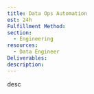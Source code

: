 ```yaml
---
title: Data Ops Automation
est: 24h
Fulfillment Method: 
section:
  - Engineering
resources:
  - Data Engineer
Deliverables:  
description: 
---
```


desc